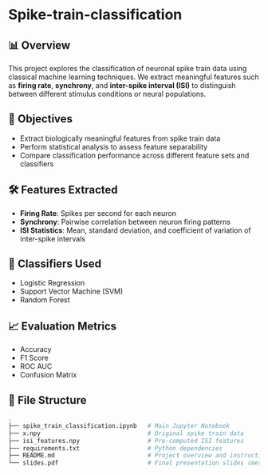 # Spike-train-classification

## 📊 Overview

This project explores the classification of neuronal spike train data using classical machine learning techniques. We extract meaningful features such as **firing rate**, **synchrony**, and **inter-spike interval (ISI)** to distinguish between different stimulus conditions or neural populations.

## 🧠 Objectives

- Extract biologically meaningful features from spike train data
- Perform statistical analysis to assess feature separability
- Compare classification performance across different feature sets and classifiers

## 🛠 Features Extracted

- **Firing Rate**: Spikes per second for each neuron
- **Synchrony**: Pairwise correlation between neuron firing patterns
- **ISI Statistics**: Mean, standard deviation, and coefficient of variation of inter-spike intervals

## 🤖 Classifiers Used

- Logistic Regression
- Support Vector Machine (SVM)
- Random Forest

## 📈 Evaluation Metrics

- Accuracy
- F1 Score
- ROC AUC
- Confusion Matrix

## 📂 File Structure

```bash
.
├── spike_train_classification.ipynb   # Main Jupyter Notebook
├── x.npy                              # Original spike train data
├── isi_features.npy                   # Pre-computed ISI features
├── requirements.txt                   # Python dependencies
├── README.md                          # Project overview and instructions
└── slides.pdf                         # Final presentation slides (methods & results)
